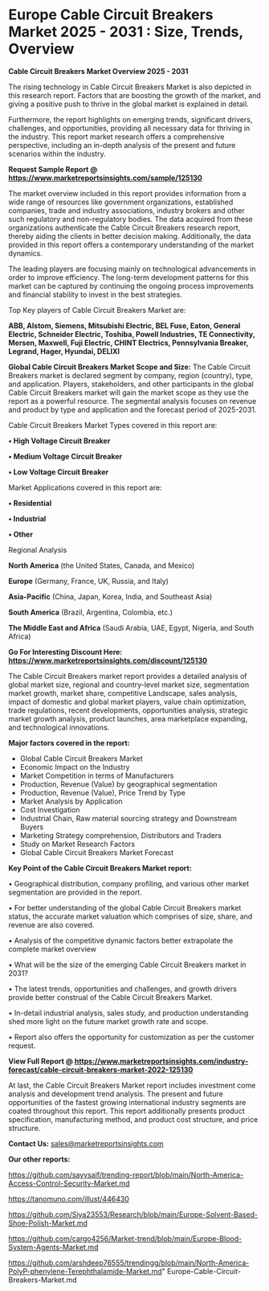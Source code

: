 # Europe Cable Circuit Breakers Market 2025 - 2031 : Size, Trends, Overview

<Strong> Cable Circuit Breakers Market Overview 2025 - 2031</strong>

The rising technology in Cable Circuit Breakers Market is also depicted in this research report. Factors that are boosting the growth of the market, and giving a positive push to thrive in the global market is explained in detail.

Furthermore, the report highlights on emerging trends, significant drivers, challenges, and opportunities, providing all necessary data for thriving in the industry. This report market research offers a comprehensive perspective, including an in-depth analysis of the present and future scenarios within the industry.

<strong>Request Sample Report @ <a href=https://www.marketreportsinsights.com/sample/125130>https://www.marketreportsinsights.com/sample/125130</a></strong>

The market overview included in this report provides information from a wide range of resources like government organizations, established companies, trade and industry associations, industry brokers and other such regulatory and non-regulatory bodies. The data acquired from these organizations authenticate the Cable Circuit Breakers research report, thereby aiding the clients in better decision making. Additionally, the data provided in this report offers a contemporary understanding of the market dynamics.

The leading players are focusing mainly on technological advancements in order to improve efficiency. The long-term development patterns for this market can be captured by continuing the ongoing process improvements and financial stability to invest in the best strategies.

Top Key players of Cable Circuit Breakers Market are:

<strong>ABB, Alstom, Siemens, Mitsubishi Electric, BEL Fuse, Eaton, General Electric, Schneider Electric, Toshiba, Powell Industries, TE Connectivity, Mersen, Maxwell, Fuji Electric, CHINT Electrics, Pennsylvania Breaker, Legrand, Hager, Hyundai, DELIXI</strong>

<strong><b>Global Cable Circuit Breakers Market Scope and Size:</b></strong>
The Cable Circuit Breakers market is declared segment by company, region (country), type, and application. Players, stakeholders, and other participants in the global Cable Circuit Breakers market will gain the market scope as they use the report as a powerful resource. The segmental analysis focuses on revenue and product by type and application and the forecast period of 2025-2031.

Cable Circuit Breakers Market Types covered in this report are:

<strong>• High Voltage Circuit Breaker

• Medium Voltage Circuit Breaker

• Low Voltage Circuit Breaker</strong>

Market Applications covered in this report are:

<strong>• Residential

• Industrial

• Other</strong> 

Regional Analysis

<strong>North America</strong> (the United States, Canada, and Mexico)

<strong>Europe</strong> (Germany, France, UK, Russia, and Italy)

<strong>Asia-Pacific</strong> (China, Japan, Korea, India, and Southeast Asia)

<strong>South America</strong> (Brazil, Argentina, Colombia, etc.)

<strong>The Middle East and Africa</strong> (Saudi Arabia, UAE, Egypt, Nigeria, and South Africa)

<strong>Go For Interesting Discount Here: <a href=https://www.marketreportsinsights.com/discount/125130>https://www.marketreportsinsights.com/discount/125130</a></strong>

The Cable Circuit Breakers market report provides a detailed analysis of global market size, regional and country-level market size, segmentation market growth, market share, competitive Landscape, sales analysis, impact of domestic and global market players, value chain optimization, trade regulations, recent developments, opportunities analysis, strategic market growth analysis, product launches, area marketplace expanding, and technological innovations.

<strong><b>Major factors covered in the report:</b></strong>
<ul>
  <li>Global Cable Circuit Breakers Market </li>
  <li>Economic Impact on the Industry</li>
  <li>Market Competition in terms of Manufacturers</li>
  <li>Production, Revenue (Value) by geographical segmentation</li>
  <li>Production, Revenue (Value), Price Trend by Type</li>
  <li>Market Analysis by Application</li>
  <li>Cost Investigation</li>
  <li>Industrial Chain, Raw material sourcing strategy and Downstream Buyers</li>
  <li>Marketing Strategy comprehension, Distributors and Traders</li>
  <li>Study on Market Research Factors</li>
  <li>Global Cable Circuit Breakers Market Forecast</li>
</ul>

<strong><b>Key Point of the Cable Circuit Breakers Market report:</b></strong>

• Geographical distribution, company profiling, and various other market segmentation are provided in the report.

• For better understanding of the global Cable Circuit Breakers market status, the accurate market valuation which comprises of size, share, and revenue are also covered.

• Analysis of the competitive dynamic factors better extrapolate the complete market overview

• What will be the size of the emerging Cable Circuit Breakers market in 2031?

• The latest trends, opportunities and challenges, and growth drivers provide better construal of the Cable Circuit Breakers Market.

• In-detail industrial analysis, sales study, and production understanding shed more light on the future market growth rate and scope.

• Report also offers the opportunity for customization as per the customer request.

<strong><b>View Full Report @ <a href=https://www.marketreportsinsights.com/industry-forecast/cable-circuit-breakers-market-2022-125130>https://www.marketreportsinsights.com/industry-forecast/cable-circuit-breakers-market-2022-125130</a></b></strong>


At last, the Cable Circuit Breakers Market report includes investment come analysis and development trend analysis. The present and future opportunities of the fastest growing international industry segments are coated throughout this report. This report additionally presents product specification, manufacturing method, and product cost structure, and price structure.

<strong>Contact Us:</strong>
sales@marketreportsinsights.com

<strong>Our other reports:</strong>

<a href=https://github.com/sayysaif/trending-report/blob/main/North-America-Access-Control-Security-Market.md>https://github.com/sayysaif/trending-report/blob/main/North-America-Access-Control-Security-Market.md</a>

<a href=https://tanomuno.com/illust/446430>https://tanomuno.com/illust/446430</a>

<a href=https://github.com/Siya23553/Research/blob/main/Europe-Solvent-Based-Shoe-Polish-Market.md>https://github.com/Siya23553/Research/blob/main/Europe-Solvent-Based-Shoe-Polish-Market.md</a>

<a href=https://github.com/cargo4256/Market-trend/blob/main/Europe-Blood-System-Agents-Market.md>https://github.com/cargo4256/Market-trend/blob/main/Europe-Blood-System-Agents-Market.md</a>

<a href=https://github.com/arshdeep76555/trendingg/blob/main/North-America-PolyP-phenylene-Terephthalamide-Market.md>https://github.com/arshdeep76555/trendingg/blob/main/North-America-PolyP-phenylene-Terephthalamide-Market.md</a>"
Europe-Cable-Circuit-Breakers-Market.md
